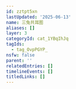 ```yaml
---
id: zztpt5xn
lastUpdated: '2025-06-13'
name: 三兔共耳图
aliases: []
layer: 3
categoryId: cat_1YBqIhJq
tagIds:
  - tag_OvpPGYP_
nsfw: false
parent: ''
relatedEntries: []
timelineEvents: []
titledLinks: []
---
```


